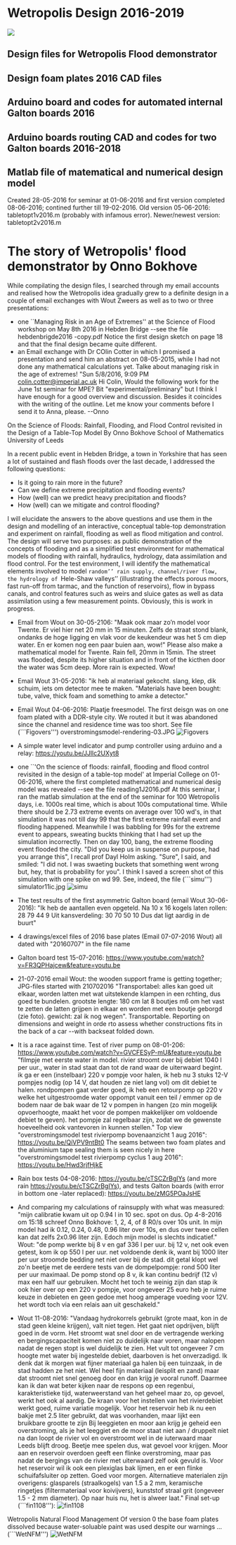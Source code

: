 # Wetropolis Design 2016-2019
![](figs/20161707CIMG2121copy.jpg)

## Design files for Wetropolis Flood demonstrator

## Design foam plates 2016 CAD files

## Arduino board and codes for automated internal Galton boards 2016

## Arduino boards routing CAD and codes for two Galton boards 2016-2018


## Matlab file of matematical and numerical design model 
Created 28-05-2016 for seminar at 01-06-2016 and first version completed 08-06-2016; contined further till 19-02-2016. Old version 05-06-2016: tabletopt1v2016.m (probably with infamous error). Newer/newest version: tabletopt2v2016.m


# The story of Wetropolis' flood demonstrator by Onno Bokhove

While compilating the design files, I searched through my email accounts and realised how the Wetropolis idea gradually grew to a definite design in a couple of email exchanges with Wout Zweers as well as to two or three presentations:
- one ``Managing Risk in an Age of Extremes'' at the Science of Flood workshop on May 8th 2016 in Hebden Bridge --see the file hebdenbrigde2016 -copy.pdf Notice the first design sketch on page 18 and that the final design became quite different.
- an Email exchange with Dr COlin Cotter in which I promised a presentation and send him an abstract on 08-05-2015, while I had not done any mathematical calculations yet. Talke about managing risk in the age of extremes!
"Sun 5/8/2016, 9:09 PM
colin.cotter@imperial.ac.uk Hi Colin, Would the following work for the June 1st seminar for MPE? Bit "experimental/preliminary" but I think I have enough for a good overview and discussion. Besides it coincides with the writing of the outline. Let me know your comments before I send it to Anna, please. --Onno

On the Science of Floods: Rainfall, Flooding, and Flood Control revisited in the Design of a Table-Top Model By Onno Bokhove School of Mathematics University of Leeds
 
In a recent public event in Hebden Bridge, a town in Yorkshire that has seen a lot of sustained and flash floods over the last decade, I addressed the following questions:
- Is it going to rain more in the future?
- Can we define extreme precipitation and flooding events?
- How (well) can we predict heavy precipitation and floods?
- How (well) can we mitigate and control flooding?

I will elucidate the answers to the above questions and use them in the design and modelling of an interactive, conceptual table-top demonstration and experiment on rainfall, flooding as well as flood mitigation and control. The design will serve two purposes: as public demonstration of the concepts of flooding and as a simplified test environment for mathematical models of flooding with rainfall, hydraulics, hydrology, data assimilation and flood control. For the test environment, I will identify the mathematical elements involved to model ``random’’ rain supply, channel/river flow, the hydrology of ``Hele-Shaw valleys’’ (illustrating the effects porous moors, fast run-off from tarmac, and the function of reservoirs), flow in bypass canals, and control features such as weirs and sluice gates as well as data assimilation using a few measurement points. Obviously, this is work in progress.

- Email from Wout on 30-05-2106: "Maak ook maar zo’n model voor Twente. Er viel hier net 20 mm in 15 minuten. Zelfs de straat stond blank, ondanks de hoge ligging en vlak voor de keukendeur was het 5 cm diep water. En er komen nog een paar buien aan, wow!"
Please also make a mathematical model for Twente. Rain fell, 20mm in 15min. The street was flooded, despite its higher situation and in front of the kicthen door the water was 5cm deep. More rain is expected. Wow!

- Email Wout 31-05-2016: "ik heb al materiaal gekocht. slang, klep, dik schuim, iets om detector mee te maken. "Materials have been bought: tube, valve, thick foam and something to amke a detector."

- Email Wout 04-06-2016: Plaatje freesmodel. The first deisgn was on one foam plated with a DDR-style city. We routed it but it was abandoned since the channel and residence time was too short. See file (```Figovers''') overstromingsmodel-rendering-03.JPG
![Figovers](overstromingsmodel-rendering-03.JPG)

- A simple water level indicator and pump controller using arduino and a relay: https://youtu.be/JJllc2UXyt8

- one ``'On the science of floods: rainfall, flooding and flood control revisited in the design of a table-top model' at Imperial College on 01-06-2016, where the first completed mathematical and numerical desig model was revealed --see the file reading1J2016.pdf At this seminar, I ran the matlab simulation at the end of the seminar for 100 Wetropolis days, i.e. 1000s real time, which is about 100s computational time. While there should be 2.73 extreme events on average over 100 wd's, in that simulation it was not till day 99 that the first extreme rainfall event and flooding happened. Meanwhile I was babbling for 99s for the extreme event to appears, sweating buckts thinking that I had set up the simulation incorrectly. Then on day 100, bang, the extreme flooding event flooded the city. "Did you keep us in suspense on purpose, had you arrange this", I recall prof Dayl Holm asking. "Sure", I said, and smiled: "I did not. I was swaeting buckets that something went wrong but, hey, that is probability for you". I think I saved a screen shot of this simulation with one spike on wd 99. See, indeed, the file (```simu''') simulator11ic.jpg
![simu](simulator11ic.jpg)

- The test results of the first asymmetric Galton board (email Wout 30-06-2016): "Ik heb de aantallen even opgeteld. Na 10 x 16 kogels laten rollen:
28           79           44           9 Uit kansverdeling:
30           70           50           10 Dus dat ligt aardig in de buurt"
 
- 4 drawings/excel files of 2016 base plates (Email 07-07-2016 Wout) all dated with "20160707" in the file name  

- Galton board test 15-07-2016: https://www.youtube.com/watch?v=FR3QPHajcew&feature=youtu.be

- 21-07-2016 email Wout: the wooden support frame is getting together; JPG-files started with 210702016 "Transportabel: alles kan goed uit elkaar, worden latten met wat uitstekende klampen in een rchting, dus goed te bundelen.  grootste lengte: 180 cm lat 8 boutjes m6 om het vast te zetten de latten grijpen in elkaar en worden met een boutje geborgd (zie foto). gewicht: zal ik nog wegen". Transportable. Reporting on dimensions and weight in orde rto assess whether constructions fits in the back of a car --with backseat folded down.

- It is a race against time. Test of river pump on 08-01-206: https://www.youtube.com/watch?v=GVCFESyP-mU&feature=youtu.be
"filmpje met eerste water in model. rivier stroomt over bij debiet 1040 l  per uur., water in stad staat dan tot de rand waar de uiterwaard begint. ik ga er een (instelbaar) 220 v pompje voor halen, ik heb nu 3 stuks  12-V pompjes nodig (op 14 V, dat houden ze niet lang vol) om dit debiet  te halen. rondpompen gaat verder goed, ik heb een retourpomp op 220 v welke het uitgestroomde water oppompt vanuit een teil / emmer op de bodem naar de  bak waar de 12 v pompen in hangen (zo min mogelijk opvoerhoogte, maakt  het voor de pompen makkelijker om voldoende debiet te geven). het pompje zal regelbaar zijn, zodat we de gewenste hoeveelheid ook  vantevoren in kunnen stellen." Top view "overstromingsmodel test rivierpomp bovenaanzicht 1 aug 2016": https://youtu.be/QiVPV9ntBt0 The seams between two foam plates and the aluminium tape sealing them is seen nicely in here "overstromingsmodel test rivierpomp cyclus 1 aug 2016": https://youtu.be/Hwd3rjfHjkE
- Rain box tests 04-08-2016: https://youtu.be/cTSCZrBgIYs (and more rain https://youtu.be/cTSCZrBgIYs), and tests Galton boards (with error in bottom one  -later replaced): https://youtu.be/zMG5POaJsHE

- And comparing my calculations of rainsupply with what was measured: "mijn calibratie kwam uit op 0.94 l in 10 sec. spot on dus. Op 4-8-2016 om 15:18 schreef Onno Bokhove: 1, 2, 4, of 8 R0/s over 10s unit. In mijn model had ik 0.12, 0.24, 0.48, 0.96 liter over 10s, en dus over twee cellen kan dat zelfs 2x0.96 liter zijn. Edoch mijn model is slechts indicatief." Wout: "de pomp werkte bij 8 v en gaf 336 l per uur. bij 12 v, net ook even getest,  kom ik op 550 l per uur. net voldoende denk ik, want bij 1000 liter per uur stroomde bedding net niet over bij de stad. dit getal klopt wel zo'n beetje met de eerdere tests van de dompelpompje: rond 500 liter per uur maximaal. De pomp stond op 8 v, ik kan continu bedrijf (12 v)  max een half uur gebruiken. Mocht het toch te weinig zijn dan stap ik ook hier over op een 220 v pompje, voor ongeveer 25 euro heb je ruime keuze in debieten en geen gedoe met hoog amperage voeding voor 12V. het wordt toch via een relais aan uit geschakeld."

- Wout 11-08-2016: "Vandaag hydrokorrels gebruikt (grote maat, kon in de stad geen kleine  krijgen), valt niet tegen. Het gaat niet opdrijven, blijft goed in de  vorm. Het stroomt wat snel door en de vertragende werking en bergingscapaciteit komen niet zo duidelijk naar voren, maar nalopen  nadat de regen stopt is wel duidelijk te zien. Het vult tot ongeveer 7  cm hoogte met water bij ingestelde debiet, daarboven is het onverzadigd. Ik denk dat ik morgen wat fijner materiaal ga halen bij een tuinzaak, in  de stad hadden ze het niet. Wel heel fijn materiaal (leisplit en zand) maar dat stroomt niet snel genoeg door en dan krijg je vooral runoff. Daarmee kan ik dan wat beter kijken naar de respons op een regenbui,  karakteristieke tijd, waterweerstand van het geheel maar zo, op gevoel, werkt het ook al aardig. De kraan voor het instellen van het rivierdebiet werkt goed, ruime  variatie mogelijk. Voor het reservoir heb ik nu een bakje met 2.5 liter gebruikt, dat was  voorhanden, maar lijkt een bruikbare grootte te zijn Bij leeggieten en moor aan krijg je geheid een overstroming, als je het leeggiet en de moor staat niet aan / druppelt niet na dan loopt de rivier vol en overstroomt wel in de iuterwaard maar Leeds blijft droog. Beetje mee spelen dus, wat gevoel voor krijgen. Moor aan en reservoir overdoen  geeft een flinke overstroming, maar pas nadat de bergings van de rivier met uiterwaard zelf ook gevuld is. Voor het reservoir wil ik ook een plexiglas bak lijmen, en er een flinke  schuifafsluiter op zetten. Goed voor morgen. Alternatieve materialen zijn overigens: glasparels (straalkogels) van  1.5 a 2 mm, keramische ringetjes (filtermateriaal voor koivijvers), kunststof straal grit (ongeveer 1.5 - 2 mm diameter). Op naar huis nu, het is alweer laat." Final set-up (```fin1108'''):
![fin1108](figs/20161108CIMG2030copy.jpg)


Wetropolis Natural Flood Management
Of version 0 the base foam plates dissolved because water-soluable paint was used despite our warnings ... (```WetNFM''') ![WetNFM](Figs/IMG_20180109_1238322.jpg)

